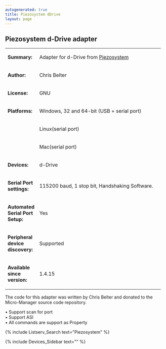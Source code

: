 ```yaml
---
autogenerated: true
title: Piezosystem dDrive
layout: page
---
```


## Piezosystem d-Drive adapter

<table>

<tr>

<td markdown="1">

**Summary:**

</td>

<td markdown="1">

Adapter for d-Drive from
[Piezosystem](http://http://www.piezosystem.com/)

</td>

</tr>

<tr>

<td markdown="1">

**Author:**

</td>

<td markdown="1">

Chris Belter

</td>

</tr>

<tr>

<td markdown="1">

**License:**

</td>

<td markdown="1">

GNU

</td>

</tr>

<tr>

<td markdown="1">

**Platforms:**

</td>

<td markdown="1">

Windows, 32 and 64-bit (USB + serial port)

</td>

</tr>

<tr>

<td markdown="1">

</td>

<td markdown="1">

Linux(serial port)

</td>

</tr>

<tr>

<td markdown="1">

</td>

<td markdown="1">

Mac(serial port)

</td>

</tr>

<tr>

<td markdown="1">

**Devices:**

</td>

<td markdown="1">

d-Drive

</td>

</tr>

<tr>

<td markdown="1" width=20%>

**Serial Port settings:**

</td>

<td markdown="1">

115200 baud, 1 stop bit, Handshaking Software.

</td>

</tr>

<tr>

<td markdown="1">

<b>Automated Serial Port Setup:</b>

</td>

<td markdown="1">

Yes

</td>

</tr>

<tr>

<td markdown="1">

<b>Peripheral device discovery:</b>

</td>

<td markdown="1">

Supported

</td>

</tr>

<tr>

<td markdown="1">

**Available since version:**

</td>

<td markdown="1">

1.4.15

</td>

</table>

The code for this adapter was written by Chris Belter and donated to the
Micro-Manager source code repository.

• Support scan for port  
• Support ASI  
• All commands are support as Property  

{% include Listserv_Search text="Piezosystem" %}

{% include Devices_Sidebar text="" %}
